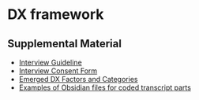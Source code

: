# DX framework

## Supplemental Material
- [Interview Guideline](https://github.com/get-dx/dx-framework/blob/main/supplementary%20material/Appendix%20-%20Interview%20Guideline.docx)
- [Interview Consent Form](https://github.com/get-dx/dx-framework/blob/main/supplementary%20material/Interview%20-%20Participant%20Consent%20Form.docx)
- [Emerged DX Factors and Categories](https://github.com/get-dx/dx-framework/blob/main/supplementary%20material/Emerged%20Factors%20and%20Categories.xlsx)
- [Examples of Obsidian files for coded transcript parts](https://github.com/get-dx/dx-framework/tree/main/supplementary%20material/examples%20of%20obisian%20files)
